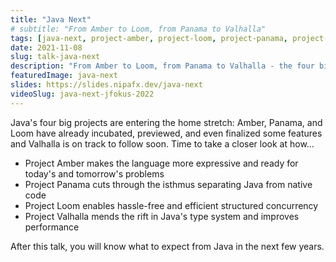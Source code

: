 ```yaml
---
title: "Java Next"
# subtitle: "From Amber to Loom, from Panama to Valhalla"
tags: [java-next, project-amber, project-loom, project-panama, project-valhalla]
date: 2021-11-08
slug: talk-java-next
description: "From Amber to Loom, from Panama to Valhalla - the four big projects are entering the home stretch. Time to take a closer look at how they will improve Java."
featuredImage: java-next
slides: https://slides.nipafx.dev/java-next
videoSlug: java-next-jfokus-2022
---
```


Java's four big projects are entering the home stretch:
Amber, Panama, and Loom have already incubated, previewed, and even finalized some features and Valhalla is on track to follow soon.
Time to take a closer look at how...

* Project Amber makes the language more expressive and ready for today's and tomorrow's problems
* Project Panama cuts through the isthmus separating Java from native code
* Project Loom enables hassle-free and efficient structured concurrency
* Project Valhalla mends the rift in Java's type system and improves performance

After this talk, you will know what to expect from Java in the next few years.
